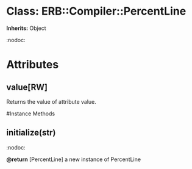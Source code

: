 # Class: ERB::Compiler::PercentLine
**Inherits:** Object
    

:nodoc:


# Attributes
## value[RW] [](#attribute-i-value)
Returns the value of attribute value.


#Instance Methods
## initialize(str) [](#method-i-initialize)
:nodoc:

**@return** [PercentLine] a new instance of PercentLine

